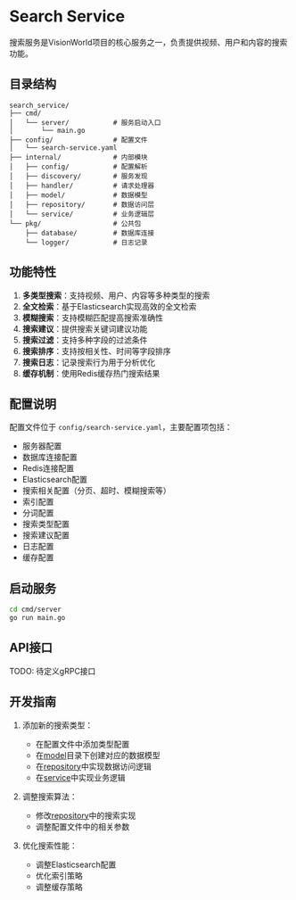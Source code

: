 # Search Service

搜索服务是VisionWorld项目的核心服务之一，负责提供视频、用户和内容的搜索功能。

## 目录结构

```
search_service/
├── cmd/
│   └── server/           # 服务启动入口
│       └── main.go
├── config/               # 配置文件
│   └── search-service.yaml
├── internal/             # 内部模块
│   ├── config/           # 配置解析
│   ├── discovery/        # 服务发现
│   ├── handler/          # 请求处理器
│   ├── model/            # 数据模型
│   ├── repository/       # 数据访问层
│   └── service/          # 业务逻辑层
└── pkg/                  # 公共包
    ├── database/         # 数据库连接
    └── logger/           # 日志记录
```

## 功能特性

1. **多类型搜索**：支持视频、用户、内容等多种类型的搜索
2. **全文检索**：基于Elasticsearch实现高效的全文检索
3. **模糊搜索**：支持模糊匹配提高搜索准确性
4. **搜索建议**：提供搜索关键词建议功能
5. **搜索过滤**：支持多种字段的过滤条件
6. **搜索排序**：支持按相关性、时间等字段排序
7. **搜索日志**：记录搜索行为用于分析优化
8. **缓存机制**：使用Redis缓存热门搜索结果

## 配置说明

配置文件位于 `config/search-service.yaml`，主要配置项包括：

- 服务器配置
- 数据库连接配置
- Redis连接配置
- Elasticsearch配置
- 搜索相关配置（分页、超时、模糊搜索等）
- 索引配置
- 分词配置
- 搜索类型配置
- 搜索建议配置
- 日志配置
- 缓存配置

## 启动服务

```bash
cd cmd/server
go run main.go
```

## API接口

TODO: 待定义gRPC接口

## 开发指南

1. 添加新的搜索类型：
   - 在配置文件中添加类型配置
   - 在[model](file:///Users/kanyu/Desktop/project/kanyu_server/new_project/project/vision_world_back/service/search_service/internal/model/search.go)目录下创建对应的数据模型
   - 在[repository](file:///Users/kanyu/Desktop/project/kanyu_server/new_project/project/vision_world_back/service/search_service/internal/repository/search_repository.go)中实现数据访问逻辑
   - 在[service](file:///Users/kanyu/Desktop/project/kanyu_server/new_project/project/vision_world_back/service/search_service/internal/service/search_service.go)中实现业务逻辑

2. 调整搜索算法：
   - 修改[repository](file:///Users/kanyu/Desktop/project/kanyu_server/new_project/project/vision_world_back/service/search_service/internal/repository/search_repository.go)中的搜索实现
   - 调整配置文件中的相关参数

3. 优化搜索性能：
   - 调整Elasticsearch配置
   - 优化索引策略
   - 调整缓存策略